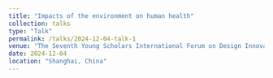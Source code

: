 ```yaml
---
title: "Impacts of the environment on human health"
collection: talks
type: "Talk"
permalink: /talks/2024-12-04-talk-1
venue: "The Seventh Young Scholars International Forum on Design Innovation, Shanghai Jiao Tong University"
date: 2024-12-04
location: "Shanghai, China"
---
```






